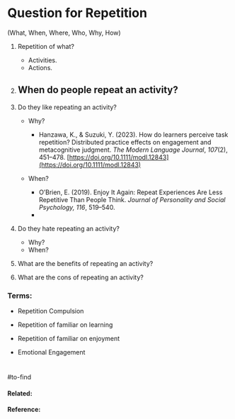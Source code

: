 # Question for Repetition

(What, When, Where, Who, Why, How)

1. Repetition of what?
	- Activities.
	- Actions.
	  
2. When do people repeat an activity?
	-  
   
3. Do they like repeating an activity?
	- Why?
		- Hanzawa, K., & Suzuki, Y. (2023). How do learners perceive task repetition? Distributed practice effects on engagement and metacognitive judgment. _The Modern Language Journal_, _107_(2), 451–478. [https://doi.org/10.1111/modl.12843](https://doi.org/10.1111/modl.12843)
		  
	- When?
		- O’Brien, E. (2019). Enjoy It Again: Repeat Experiences Are Less Repetitive Than People Think. _Journal of Personality and Social Psychology, 116_, 519–540.
		- 
   
4. Do they hate repeating an activity?
	- Why?
	- When?
   
5. What are the benefits of repeating an activity?
   
6. What are the cons of repeating an activity?

### Terms:
- Repetition Compulsion
  
- Repetition of familiar on learning
  
- Repetition of familiar on enjoyment
  
- Emotional Engagement
#

#to-find 

#### Related:


#### Reference:
